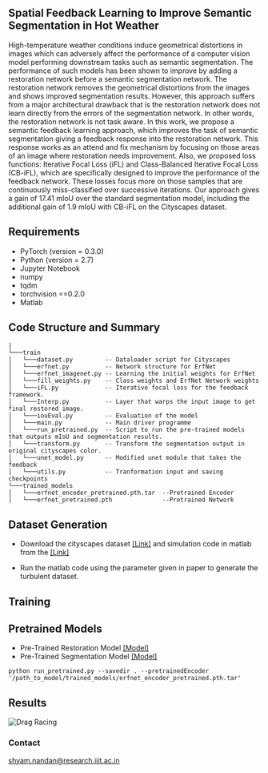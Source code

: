 ## Spatial Feedback Learning to Improve Semantic Segmentation in Hot Weather
High-temperature weather conditions induce geometrical distortions in images which can adversely affect the performance of a computer vision model performing downstream tasks such as semantic segmentation. The performance of such models has been shown to improve by adding a restoration network before a semantic segmentation network. The restoration network removes the geometrical distortions from the images and shows improved segmentation results. However, this approach suffers from a major architectural drawback that is the restoration network does not learn directly from the errors of the segmentation network. In other words, the restoration network is not task aware. In this work, we propose a semantic feedback learning approach, which improves the task of semantic segmentation giving a feedback response into the restoration network. This response works as an attend and fix mechanism by focusing on those areas of an image where restoration needs improvement. Also, we proposed loss functions: Iterative Focal Loss (iFL) and Class-Balanced Iterative Focal Loss (CB-iFL), which are specifically designed to improve the performance of the feedback network. These losses focus more on those samples that are continuously miss-classified over successive iterations. Our approach gives a gain of 17.41 mIoU over the standard segmentation model, including the additional gain of 1.9 mIoU with CB-iFL on the Cityscapes dataset.
## Requirements
* PyTorch (version = 0.3.0)
* Python (version = 2.7)
* Jupyter Notebook
* numpy
* tqdm
* torchvision ==0.2.0
* Matlab
## Code Structure and Summary

```  
| 
└───train
│   └───dataset.py         -- Dataloader script for Cityscapes
│   └───erfnet.py          -- Network structure for ErfNet
│   └───erfnet_imagenet.py -- Learning the initial weights for ErfNet
│   └───fill_weights.py    -- Class weights and ErfNet Network weights
│   └───iFL.py             -- Iterative focal loss for the feedback framework.
│   └───Interp.py          -- Layer that warps the input image to get final restored image.
│   └───iouEval.py         -- Evaluation of the model
│   └───main.py            -- Main driver programme
│   └───run_pretrained.py  -- Script to run the pre-trained models that outputs mIoU and segmentation results.
│   └───transform.py       -- Transform the segmentation output in original cityscapes color.
│   └───unet_model.py      -- Modified unet module that takes the feedback 
│   └───utils.py           -- Tranformation input and saving checkpoints
└───trained_models
│   └───erfnet_encoder_pretrained.pth.tar  --Pretrained Encoder
│   └───erfnet_pretrained.pth              --Pretrained Network
```
## Dataset Generation
* Download the cityscapes dataset [[Link]](https://www.cityscapes-dataset.com/) and simulation code in matlab from the [[Link]](https://webee.technion.ac.il/~yoav/research/turbulence_distortion.html)

* Run the matlab code using the parameter given in paper to generate the turbulent dataset.
## Training
## Pretrained Models
* Pre-Trained Restoration Model [[Model]](https://drive.google.com/file/d/1AJznWOOuKW8lR-q3_qbdn0OGOTXU8LBk/view?usp=sharing)
* Pre-Trained Segmentation Model [[Model]](https://drive.google.com/file/d/1_shJu5F9bR3FW5Df9Wt0D6915EVRzJfQ/view?usp=sharing)
```
python run_pretrained.py --savedir . --pretrainedEncoder '/path_to_model/trained_models/erfnet_encoder_pretrained.pth.tar'
```
## Results

![Drag Racing](result.png)


### Contact
shyam.nandan@research.iiit.ac.in 
